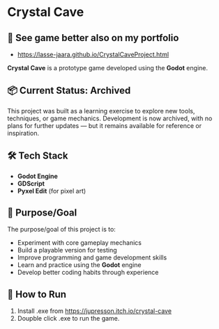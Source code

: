 # **Crystal Cave**

## 👀 See game better also on my portfolio
- https://lasse-jaara.github.io/CrystalCaveProject.html

**Crystal Cave** is a prototype game developed using the **Godot** engine.

## 📦 Current Status: Archived

This project was built as a learning exercise to explore new tools, techniques, or game mechanics.
Development is now archived, with no plans for further updates — but it remains available for reference or inspiration.

## 🛠️ Tech Stack

- **Godot Engine**
- **GDScript**
- **Pyxel Edit** (for pixel art)

## 🎯 Purpose/Goal

The purpose/goal of this project is to:
- Experiment with core gameplay mechanics
- Build a playable version for testing
- Improve programming and game development skills
- Learn and practice using the **Godot** engine
- Develop better coding habits through experience

## 🚀 How to Run
1. Install .exe from https://jupresson.itch.io/crystal-cave
2. Doupble click .exe to run the game.
